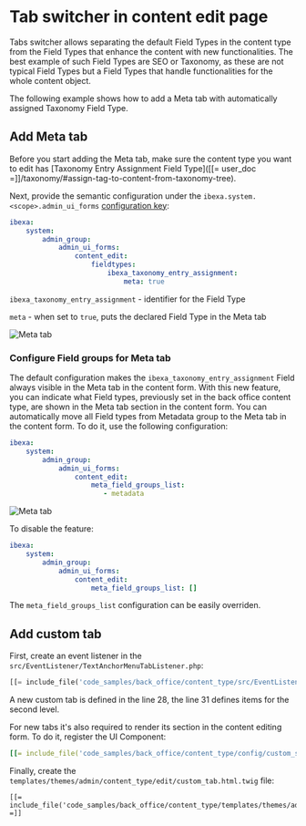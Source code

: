 # Tab switcher in content edit page

Tabs switcher allows separating the default Field Types in the content type from the Field Types that enhance the content with new functionalities.
The best example of such Field Types are SEO or Taxonomy, as these are not typical Field Types but a Field Types that handle functionalities for the whole content object.

The following example shows how to add a Meta tab with automatically assigned Taxonomy Field Type.

## Add Meta tab

Before you start adding the Meta tab, make sure the content type you want to edit has [Taxonomy Entry Assignment Field Type]([[= user_doc =]]/taxonomy/#assign-tag-to-content-from-taxonomy-tree).

Next, provide the semantic configuration under the `ibexa.system.<scope>.admin_ui_forms` [configuration key](configuration.md#configuration-files):

```yaml
ibexa:
    system:
        admin_group:
            admin_ui_forms:
                content_edit:
                    fieldtypes:
                        ibexa_taxonomy_entry_assignment:
                            meta: true

```

`ibexa_taxonomy_entry_assignment` - identifier for the Field Type

`meta` - when set to `true`, puts the declared Field Type in the Meta tab

![Meta tab](tab_switcher.png)


### Configure Field groups for Meta tab

The default configuration makes the `ibexa_taxonomy_entry_assignment` Field always visible in the Meta tab in the content form. 
With this new feature, you can indicate what Field types, previously set in the back office content type, are shown in the Meta tab section in the content form. 
You can automatically move all Field types from Metadata group to the Meta tab in the content form.
To do it, use the following configuration:

```yaml
ibexa:
    system:
        admin_group:
            admin_ui_forms:
                content_edit:
                    meta_field_groups_list:
                       - metadata

```

![Meta tab](tab_switcher_meta.png)

To disable the feature:

```yaml
ibexa:
    system:
        admin_group:
            admin_ui_forms:
                content_edit:
                    meta_field_groups_list: []
```


The `meta_field_groups_list` configuration can be easily overriden.

## Add custom tab

First, create an event listener in the `src/EventListener/TextAnchorMenuTabListener.php`:

``` php hl_lines="28 31"
[[= include_file('code_samples/back_office/content_type/src/EventListener/TextAnchorMenuTabListener.php') =]]
```

A new custom tab is defined in the line 28, the line 31 defines items for the second level.

For new tabs it's also required to render its section in the content editing form. To do it, register the UI Component:

```yaml
[[= include_file('code_samples/back_office/content_type/config/custom_services.yaml') =]]
```

Finally, create the `templates/themes/admin/content_type/edit/custom_tab.html.twig` file:

``` html+twig
[[= include_file('code_samples/back_office/content_type/templates/themes/admin/content_type/edit/custom_tab.html.twig') =]]
```
